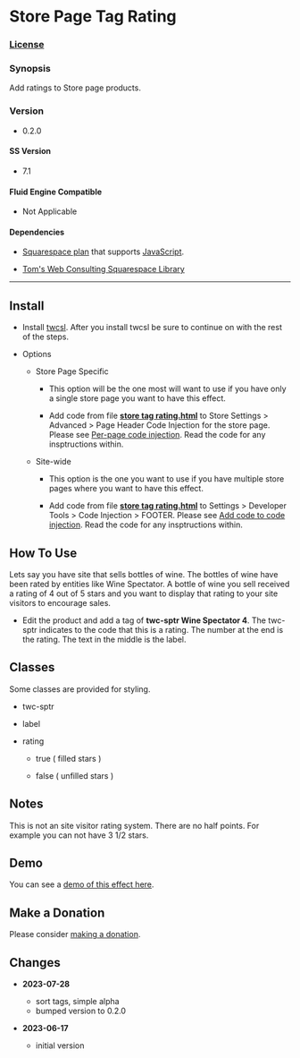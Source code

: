 # Store Page Tag Rating

### [License][1]

### Synopsis

Add ratings to Store page products.

### Version

  * 0.2.0

#### SS Version

  * 7.1

#### Fluid Engine Compatible

  * Not Applicable

#### Dependencies

  * [Squarespace plan][2] that supports [JavaScript][3].
  
  * [Tom's Web Consulting Squarespace Library][4]

---

## Install

* Install [twcsl][4]. After you install twcsl be sure to continue on with the
  rest of the steps.
  
* Options

  * Store Page Specific
  
    * This option will be the one most will want to use if you have only a
      single store page you want to have this effect.
      
    * Add code from file **[store tag rating.html][5]** to Store Settings >
      Advanced > Page Header Code Injection for the store page. Please see
      [Per-page code injection][6]. Read the code for any insptructions within.
      
  * Site-wide
  
    * This option is the one you want to use if you have multiple store pages
      where you want to have this effect.
      
    * Add code from file **[store tag rating.html][5]** to Settings > Developer
      Tools > Code Injection > FOOTER. Please see [Add code to code
      injection][7]. Read the code for any insptructions within.

## How To Use

Lets say you have site that sells bottles of wine. The bottles of wine have
been rated by entities like Wine Spectator. A bottle of wine you sell
received a rating of 4 out of 5 stars and you want to display that rating to
your site visitors to encourage sales.

* Edit the product and add a tag of **twc-sptr Wine Spectator 4**. The twc-sptr
  indicates to the code that this is a rating. The number at the end is the
  rating. The text in the middle is the label.

## Classes

Some classes are provided for styling.

* twc-sptr

* label

* rating

  * true ( filled stars )
  
  * false ( unfilled stars )

## Notes

This is not an site visitor rating system. There are no half points. For example
you can not have 3 1/2 stars.

## Demo

You can see a [demo of this effect here][8].

## Make a Donation

Please consider [making a donation][9].

## Changes

* **2023-07-28**

  * sort tags, simple alpha
  * bumped version to 0.2.0
  
* **2023-06-17**

  * initial version

[1]: https://github.com/tomsWebConsulting/twcsl/blob/main/LICENSE.txt#L1
[2]: https://www.squarespace.com/pricing
[3]: https://en.wikipedia.org/wiki/JavaScript
[4]: https://github.com/tomsWebConsulting/twcsl#install-options
[5]: store%20page%20tag%20rating.html#L1
[6]: https://support.squarespace.com/hc/en-us/articles/205815908-Using-code-injection#toc-per-page-code-injection
[7]: https://support.squarespace.com/hc/en-us/articles/205815908-Using-code-injection#toc-add-code-to-code-injection
[8]: https://toms-web-consulting-demos.squarespace.com/store-page-tag-rating?password=twcdemos
[9]: https://github.com/tomsWebConsulting/twcsl#make-a-donation

